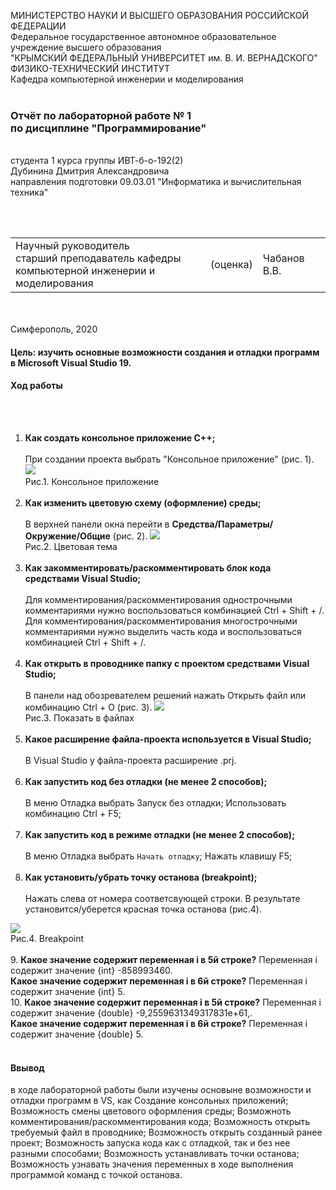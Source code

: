 МИНИСТЕРСТВО НАУКИ  И ВЫСШЕГО ОБРАЗОВАНИЯ РОССИЙСКОЙ ФЕДЕРАЦИИ  
Федеральное государственное автономное образовательное учреждение высшего образования  
"КРЫМСКИЙ ФЕДЕРАЛЬНЫЙ УНИВЕРСИТЕТ им. В. И. ВЕРНАДСКОГО"  
ФИЗИКО-ТЕХНИЧЕСКИЙ ИНСТИТУТ  
Кафедра компьютерной инженерии и моделирования
<br/><br/>
### Отчёт по лабораторной работе № 1<br/> по дисциплине "Программирование"
<br/>
​
студента 1 курса группы ИВТ-б-о-192(2)  
<br/>Дубинина Дмитрия Александровича  
<br/>направления подготовки 09.03.01 "Информатика и вычислительная техника" 

<br/><br/>
<table>
<tr><td>Научный руководитель<br/> старший преподаватель кафедры<br/> компьютерной инженерии и моделирования</td>
<td>(оценка)</td>
<td>Чабанов В.В.</td>
</tr>
</table>
<br/><br/>
​
Симферополь, 2020

#### Цель:  изучить основные возможности создания и отладки программ в Microsoft Visual Studio 19.
#### Ход работы
<br/><br/>
1. **Как создать консольное приложение С++;**
<br/><br/>
     При создании проекта выбрать "Консольное приложение" (рис. 1). 
![](Рис/1.png)   
Рис.1. Консольное приложение
<br/><br/>
2. **Как изменить цветовую схему (оформление) среды;**
<br/><br/>
    В верхней панели окна перейти в **Средства/Параметры/Окружение/Общие** (рис. 2).
![](Рис/2.png)   
Рис.2. Цветовая тема
<br/><br/>
3. **Как закомментировать/раскомментировать блок кода средствами Visual Studio;**
<br/><br/>
    Для комментирования/раскомментирования однострочными комментариями нужно воспользоваться комбинацией Ctrl + Shift + /.
    Для комментирования/раскомментирования многострочными комментариями нужно выделить часть кода и воспользоваться комбинацией Ctrl + Shift + /.
<br/><br/>
4. **Как открыть в проводнике папку с проектом средствами Visual Studio;**
<br/><br/>
   В панели над обозревателем решений нажать Открыть файл или комбинацию Ctrl + O (рис. 3).
![](Рис/31.png)<br/>
Рис.3. Показать в файлах
<br/><br/>
5. **Какое расширение файла-проекта используется в Visual Studio;**
<br/><br/>
В Visual Studio у файла-проекта расширение .prj.
<br/><br/>
6. **Как запустить код без отладки (не менее 2 способов);**
<br/><br/>
     В меню Отладка выбрать Запуск без отладки;
     Использовать комбинацию Ctrl + F5;
<br/><br/>
7. **Как запустить код в режиме отладки (не менее 2 способов);**
<br/><br/>
     В меню Отладка выбрать `Начать отладку`;
     Нажать клавишу F5;
<br/><br/>
8. **Как установить/убрать точку останова (breakpoint);**
<br/><br/>
   Нажать слева от номера соответсвующей строки. В результате установится/уберется красная точка останова (рис.4).

![](Рис/41.png)<br/>
Рис.4. Breakpoint
<br/><br/>
9. 
     **Какое значение содержит переменная i в 5й строке?**
        Переменная i содержит значение {int} -858993460.
        <br/>
     **Какое значение содержит переменная i в 6й строке?**
        Переменная i содержит значение {int} 5.
        <br/>
10. 
     **Какое значение содержит переменная i в 5й строке?**
        Переменная i содержит значение {double} -9,2559631349317831e+61,.
        <br/>
     **Какое значение содержит переменная i в 6й строке?**
        Переменная i содержит значение {double} 5.
<br/><br/>

#### Ввывод
в ходе лабораторной работы были изучены основыне возможности и отладки программ в VS, как
Создание консольных приложений;
Возможность смены цветового оформления среды;
Возможноть комментирования/раскомментирования кода;
Возможность открыть требуемый файл в проводнике;
Возможность открыть созданный ранее проект;
Возможность запуска кода как с отладкой, так и без нее разными способами;
Возможность устанавливать точки останова;
Возможность узнавать значения переменных в ходе выполнения программой команд с точкой останова.
